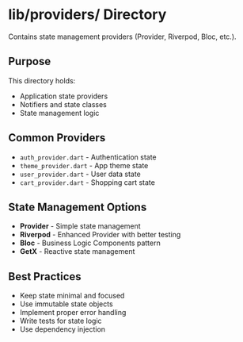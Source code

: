 # lib/providers/ Directory

Contains state management providers (Provider, Riverpod, Bloc, etc.).

## Purpose

This directory holds:
- Application state providers
- Notifiers and state classes
- State management logic

## Common Providers

- `auth_provider.dart` - Authentication state
- `theme_provider.dart` - App theme state
- `user_provider.dart` - User data state
- `cart_provider.dart` - Shopping cart state

## State Management Options

- **Provider** - Simple state management
- **Riverpod** - Enhanced Provider with better testing
- **Bloc** - Business Logic Components pattern
- **GetX** - Reactive state management

## Best Practices

- Keep state minimal and focused
- Use immutable state objects
- Implement proper error handling
- Write tests for state logic
- Use dependency injection